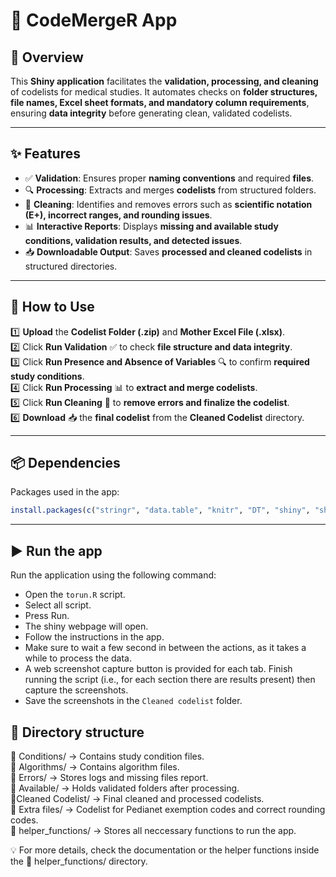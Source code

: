 
# 📌 CodeMergeR App

## 📝 Overview

This **Shiny application** facilitates the **validation, processing, and
cleaning** of codelists for medical studies. It automates checks on
**folder structures, file names, Excel sheet formats, and mandatory
column requirements**, ensuring **data integrity** before generating
clean, validated codelists.

------------------------------------------------------------------------

## ✨ Features

-   ✅ **Validation**: Ensures proper **naming conventions** and
    required **files**.
-   🔍 **Processing**: Extracts and merges **codelists** from structured
    folders.
-   🧹 **Cleaning**: Identifies and removes errors such as **scientific
    notation (E+), incorrect ranges, and rounding issues**.
-   📊 **Interactive Reports**: Displays **missing and available study
    conditions, validation results, and detected issues**.
-   📥 **Downloadable Output**: Saves **processed and cleaned
    codelists** in structured directories.

------------------------------------------------------------------------

## 🚀 How to Use

1️⃣ **Upload** the **Codelist Folder (.zip)** and **Mother Excel File
(.xlsx)**.\
2️⃣ Click **Run Validation** ✅ to check **file structure and data
integrity**.\
3️⃣ Click **Run Presence and Absence of Variables** 🔍 to confirm
**required study conditions**.\
4️⃣ Click **Run Processing** 📊 to **extract and merge codelists**.\
5️⃣ Click **Run Cleaning** 🧹 to **remove errors and finalize the
codelist**.\
6️⃣ **Download** 📥 the **final codelist** from the **Cleaned Codelist**
directory.

------------------------------------------------------------------------

## 📦 Dependencies

Packages used in the app:

``` r
install.packages(c("stringr", "data.table", "knitr", "DT", "shiny", "shinyjs", "rstudioapi", "readxl", "htmltools", "utils", "tinytex", "shinyscreenshot"))
```
------------------------------------------------------------------------

## ▶️ Run the app

Run the application using the following command:

- Open the `torun.R` script.     
- Select all script.     
- Press Run.      
- The shiny webpage will open.     
- Follow the instructions in the app.      
- Make sure to wait a few second in between the actions, as it takes a while to process the data.      
- A web screenshot capture button is provided for each tab. Finish running the script (i.e., for each section there are results present) then capture the screenshots.      
- Save the screenshots in the `Cleaned codelist` folder.    

## 📂 Directory structure

📁 Conditions/ → Contains study condition files.     
📁 Algorithms/ → Contains algorithm files.     
📁 Errors/ → Stores logs and missing files
report.      
📁 Available/ → Holds validated folders after processing.      
📁Cleaned Codelist/ → Final cleaned and processed codelists.     
📁 Extra files/ → Codelist for Pedianet exemption codes and correct rounding
codes.     
📁 helper_functions/ → Stores all neccessary functions to run the
app.     
    
💡 For more details, check the documentation or the helper functions
inside the 📂 helper_functions/ directory.
